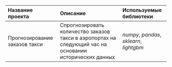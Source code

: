 | Название проекта | Описание | Используемые библиотеки | 
| :---------------------- | :---------------------- | :---------------------- |
| Прогнозирование заказов такси | Спрогнозировать количество заказов такси в аэропортах на следующий час на основании исторических данных| *numpy*, *pandas*, *sklearn*, *lightgbm* |
